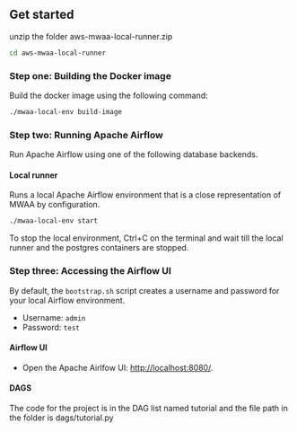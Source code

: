 ## Get started

unzip the folder aws-mwaa-local-runner.zip

```bash
cd aws-mwaa-local-runner
```


### Step one: Building the Docker image

Build the docker image using the following command:
```bash
./mwaa-local-env build-image
```

### Step two: Running Apache Airflow

Run Apache Airflow using one of the following database backends.

#### Local runner

Runs a local Apache Airflow environment that is a close representation of MWAA by configuration.

```bash
./mwaa-local-env start
```

To stop the local environment, Ctrl+C on the terminal and wait till the local runner and the postgres containers are stopped.

### Step three: Accessing the Airflow UI

By default, the `bootstrap.sh` script creates a username and password for your local Airflow environment.

- Username: `admin`
- Password: `test`

#### Airflow UI

- Open the Apache Airlfow UI: <http://localhost:8080/>.


#### DAGS
The code for the project is in the DAG list named tutorial and the file path in the folder is dags/tutorial.py
